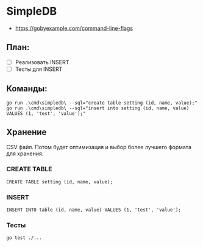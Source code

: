 # SimpleDB
- https://gobyexample.com/command-line-flags

## План:
- [ ] Реализовать INSERT
- [ ] Тесты для INSERT

## Команды:
```
go run .\cmd\simpledb\ --sql="create table setting (id, name, value);"
go run .\cmd\simpledb\ --sql="insert into setting (id, name, value) VALUES (1, 'test', 'value');"
```

## Хранение
CSV файл. Потом будет оптимизация и выбор более лучшего формата для хранения.

### CREATE TABLE
```
CREATE TABLE setting (id, name, value);
```

### INSERT
```
INSERT INTO table (id, name, value) VALUES (1, 'test', 'value');
```

### Тесты
```
go test ./...
```